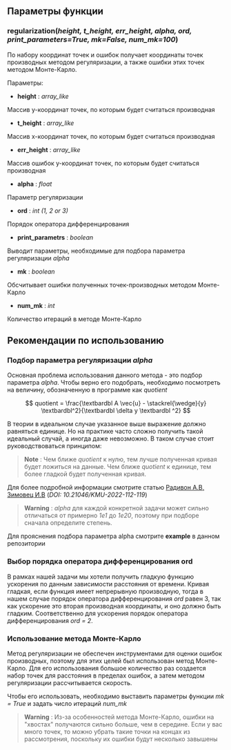 
## Параметры функции

### regularization(*height, t_height, err_height, alpha, ord, print_parameters=True, mk=False, num_mk=100*)


По набору координат точек и ошибок получает координаты точек производных методом регуляризации, а также ошибки этих точек методом Монте-Карло.

Параметры:

+ **height** : *array_like*

Массив y-координат точек, по которым будет считаться производная

+ **t_height** : *array_like*

Массив x-координат точек, по которым будет считаться производная

+ **err_height** : *array_like*

Массив ошибок y-координат точек, по которым будет считаться производная

+ **alpha** : *float*

Параметр регуляризации

+ **ord** : *int (1, 2 or 3)*

Порядок оператора дифференцирования

+ **print_parametrs** : *boolean*

Выводит параметры, необходимые для подбора параметра регуляризации *alpha*

+ **mk** : *boolean*

Обсчитывает ошибки полученных точек-производных методом Монте-Карло

+ **num_mk** : *int*

Количество итераций в методе Монте-Карло

## Рекомендации по использованию

### Подбор параметра регуляризации *alpha*

Основная проблема использования данного метода - это подбор параметра *alpha*.
Чтобы верно его подобрать, необходимо посмотреть на величину, обозначенную в программе как *quotient*

$$ 
quotient = \frac{\textbardbl A \vec{u} - \stackrel{\wedge}{y} \textbardbl^2}{\textbardbl \delta y \textbardbl ^2}
$$

В теории в идеальном случае указанное выше выражение должно равняться единице. Но на практике часто сложно получить такой идеальный случай, а иногда даже невозможно. В таком случае стоит руководствоваться принципом: 

> **Note** :
Чем ближе *quotient* к нулю, тем лучше полученная кривая будет ложиться на данные. Чем ближе *quotient* к единице, тем более гладкой будет полученная кривая.

Для более подробной информации смотрите статью [Радивон А.В, Зимовец И.В](https://kmu.cosmos.ru/docs/2022/KMU-2022-Proceedings-v4.pdf) (*DOI: 10.21046/KMU-2022-112-119*)

> **Warning** :
> *alpha* для каждой конкретной задачи может сильно отличаться от примерно *1e1* до *1e20*, поэтому при подборе сначала определите степень.

Для прояснения подбора параметра alpha смотрите **example** в данном репозитории

### Выбор порядка оператора дифференцирования ord

В рамках нашей задачи мы хотели получить гладкую функцию ускорения по данным зависимости расстояния от времени. Кривая гладкая, если функция имеет непрерывную производную, тогда в нашем случае порядок оператора дифференцирования *ord* равен 3, так как ускорение это вторая производная координаты, и оно должно быть гладким. Соответственно для ускорения порядок оператора дифференцирования *ord = 2*.


### Использование метода Монте-Карло

Метод регуляризации не обеспечен инструментами для оценки ошибок производных, поэтому для этих целей был использован метод Монте-Карло. Для его использования большое количество раз создается набор точек для расстояния в пределах ошибок, а затем методом регуляризации рассчитывается скорость.

Чтобы его использовать, необходимо выставить параметры функции *mk = True* и задать число итераций *num_mk*

> **Warning** :
> Из-за особенностей метода Монте-Карло, ошибки на "хвостах" получаются сильно больше, чем в середине. Если у вас много точек, то можно убрать такие точки на концах из рассмотрения, поскольку их ошибки будут несколько завышены


